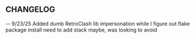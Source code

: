 ## CHANGELOG

-- 9/23/25 Added dumb RetroClash lib impersonation while I figure out flake
package install need to add stack maybe, was looking to avoid
